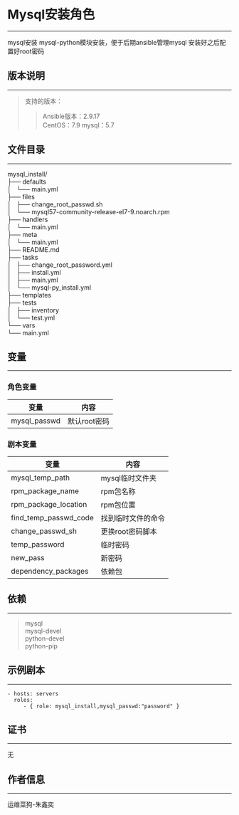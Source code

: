 # Mysql安装角色
------------
mysql安装
mysql-python模块安装，便于后期ansible管理mysql
安装好之后配置好root密码
## 版本说明
------------

>支持的版本：
>>Ansible版本：2.9.17  
>>CentOS：7.9
>>mysql：5.7

## 文件目录
--------------

mysql_install/  
├── defaults  
│   └── main.yml  
├── files  
│   ├── change_root_passwd.sh  
│   └── mysql57-community-release-el7-9.noarch.rpm  
├── handlers  
│   └── main.yml  
├── meta  
│   └── main.yml  
├── README.md  
├── tasks  
│   ├── change_root_password.yml  
│   ├── install.yml  
│   ├── main.yml  
│   └── mysql-py_install.yml  
├── templates  
├── tests  
│   ├── inventory  
│   └── test.yml  
└── vars  
    └── main.yml  



## 变量
--------------
### 角色变量

|  变量  | 内容  |
|  ----  | ----  |
| mysql_passwd  | 默认root密码 |


### 剧本变量

|  变量  | 内容  |
|  ----  | ----  |
| mysql_temp_path  | mysql临时文件夹 |
| rpm_package_name  | rpm包名称 |
| rpm_package_location  |   rpm包位置  |
| find_temp_passwd_code  | 找到临时文件的命令 | 
| change_passwd_sh  | 更换root密码脚本|
| temp_password  | 临时密码 |
| new_pass  |  新密码  |
| dependency_packages | 依赖包 |

## 依赖
------------

> mysql  
> mysql-devel  
> python-devel  
> python-pip


## 示例剧本
----------------

    - hosts: servers
      roles:
         - { role: mysql_install,mysql_passwd:"password" }

## 证书
-------

无

## 作者信息
------------------
 
运维菜狗-朱鑫奕
